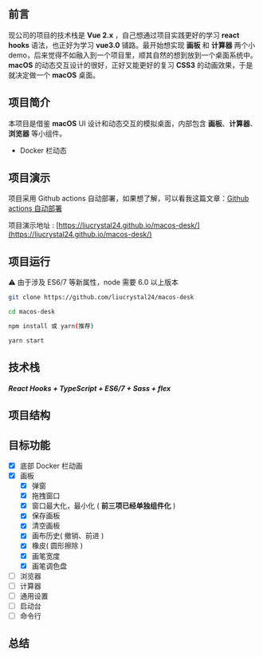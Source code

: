 ## 前言

现公司的项目的技术栈是 **Vue 2.x** ，自己想通过项目实践更好的学习 **react hooks** 语法，也正好为学习 **vue3.0** 铺路。最开始想实现 **画板** 和 **计算器** 两个小 demo，后来觉得不如融入到一个项目里，顺其自然的想到放到一个桌面系统中。**macOS** 的动态交互设计的很好，正好又能更好的复习 **CSS3** 的动画效果，于是就决定做一个 **macOS** 桌面。

## 项目简介

本项目是借鉴 **macOS** UI 设计和动态交互的模拟桌面，内部包含 **画板**、**计算器**、**浏览器** 等小组件。

- Docker 栏动态

## 项目演示

项目采用 Github actions 自动部署，如果想了解，可以看我这篇文章：[Github actions 自动部署](https://github.com/liucrystal24/Notebook/issues/13)

项目演示地址 : [https://liucrystal24.github.io/macos-desk/](https://liucrystal24.github.io/macos-desk/)

## 项目运行

:warning: 由于涉及 ES6/7 等新属性，node 需要 6.0 以上版本

```bash
git clone https://github.com/liucrystal24/macos-desk

cd macos-desk

npm install 或 yarn(推荐)

yarn start
```

## 技术栈

##### React Hooks + TypeScript + ES6/7 + Sass + flex

## 项目结构

## 目标功能

- [x] 底部 Docker 栏动画
- [x] 画板
  - [x] 弹窗
  - [x] 拖拽窗口
  - [x] 窗口最大化，最小化 ( **前三项已经单独组件化** )
  - [x] 保存画板
  - [x] 清空画板
  - [x] 画布历史( 撤销、前进 )
  - [x] 橡皮( 圆形擦除 )
  - [x] 画笔宽度
  - [x] 画笔调色盘
- [ ] 浏览器
- [ ] 计算器
- [ ] 通用设置
- [ ] 启动台
- [ ] 命令行

## 总结
